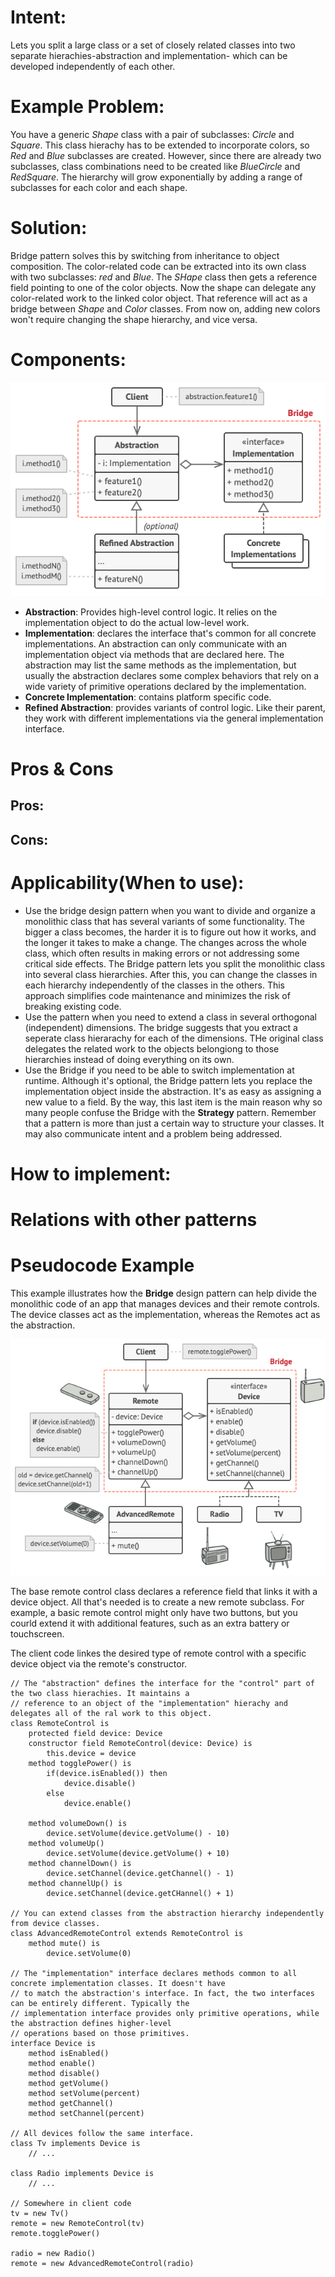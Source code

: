 # Intent:
Lets you split a large class or a set of closely related classes into two separate hierachies-abstraction and 
implementation- which can be developed independently of each other.


# Example Problem:
You have a generic *Shape* class with a pair of subclasses: *Circle* and *Square*. This class hierachy has to be 
extended to incorporate colors, so *Red* and *Blue* subclasses are created. However, since there are already two 
subclasses, class combinations need to be created like *BlueCircle* and *RedSquare*. The hierarchy will grow 
exponentially by adding a range of subclasses for each color and each shape.

# Solution: 
Bridge pattern solves this by switching from inheritance to object composition. The color-related code can be extracted 
into its own class with two subclasses: *red* and *Blue*. The *SHape* class then gets a reference field pointing to one 
of the color objects. Now the shape can delegate any color-related work to the linked color object. That reference will 
act as a bridge between *Shape* and *Color* classes. From now on, adding new colors won't require changing the shape 
hierarchy, and vice versa.


# Components:
![image info](./structure-en.png)
* **Abstraction**: Provides high-level control logic. It relies on the implementation object to do the actual low-level
work.
* **Implementation**: declares the interface that's common for all concrete implementations. An abstraction can only 
communicate with an implementation object via methods that are declared here. 
The abstraction may list the same methods as the implementation, but usually the abstraction declares some complex 
behaviors that rely on a wide variety of primitive operations declared by the implementation.
* **Concrete Implementation**: contains platform specific code.
* **Refined Abstraction**: provides variants of control logic. Like their parent, they work with different 
implementations via the general implementation interface. 

# Pros & Cons
## Pros:


## Cons:


# Applicability(When to use):
* Use the bridge design pattern when you want to divide and organize a monolithic class that has several variants of
some functionality.
The bigger a class becomes, the harder it is to figure out how it works, and the longer it takes to make a change. The
changes across the whole class, which often results in making errors or not addressing some critical side effects.
The Bridge pattern lets you split the monolithic class into several class hierarchies. After this, you can change the 
classes in each hierarchy independently of the classes in the others. This approach simplifies code maintenance and 
minimizes the risk of breaking existing code.
* Use the pattern when you need to extend a class in several orthogonal (independent) dimensions.
The bridge suggests that you extract a seperate class hierarachy for each of the dimensions. THe original class
delegates the related work to the objects belongiong to those hierarchies instead of doing everything on its own.
* Use the Bridge if you need to be able to switch implementation at runtime.
Although it's optional, the Bridge pattern lets you replace the implementation object inside the abstraction. It's as 
easy as assigning a new value to a field.
By the way, this last item is the main reason why so many people confuse the Bridge with the **Strategy** pattern. 
Remember that a pattern is more than just a certain way to structure your classes. It may also communicate intent and a
problem being addressed.




# How to implement:

 
# Relations with other patterns


# Pseudocode Example

This example illustrates how the **Bridge** design pattern can help divide the monolithic code of an app that manages 
devices and their remote controls. The device classes act as the implementation, whereas the Remotes act as the 
abstraction.

![image info](./example-en.png)

The base remote control class declares a reference field that links it with a device object. All that's needed is to 
create a new remote subclass. For example, a basic remote control might only have two buttons, but you courld extend it 
with additional features, such as an extra battery or touchscreen.

The client code linkes the desired type of remote control with a specific device object via the remote's constructor.

    // The "abstraction" defines the interface for the "control" part of the two class hierachies. It maintains a
    // reference to an object of the "implementation" hierachy and delegates all of the ral work to this object.
    class RemoteControl is
        protected field device: Device
        constructor field RemoteControl(device: Device) is
            this.device = device
        method togglePower() is
            if(device.isEnabled()) then
                device.disable()
            else
                device.enable()

        method volumeDown() is
            device.setVolume(device.getVolume() - 10)
        method volumeUp()
            device.setVolume(device.getVolume() + 10)
        method channelDown() is
            device.setChannel(device.getChannel() - 1)
        method channelUp() is
            device.setChannel(device.getCHannel() + 1)

    // You can extend classes from the abstraction hierarchy independently from device classes.
    class AdvancedRemoteControl extends RemoteControl is 
        method mute() is
            device.setVolume(0)

    // The "implementation" interface declares methods common to all concrete implementation classes. It doesn't have
    // to match the abstraction's interface. In fact, the two interfaces can be entirely different. Typically the 
    // implementation interface provides only primitive operations, while the abstraction defines higher-level 
    // operations based on those primitives.
    interface Device is
        method isEnabled()
        method enable()
        method disable()
        method getVolume()
        method setVolume(percent)
        method getChannel()
        method setChannel(percent)

    // All devices follow the same interface.
    class Tv implements Device is
        // ...

    class Radio implements Device is
        // ...

    // Somewhere in client code
    tv = new Tv()
    remote = new RemoteControl(tv)
    remote.togglePower()

    radio = new Radio()
    remote = new AdvancedRemoteControl(radio)



